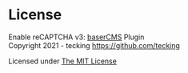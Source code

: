 # License

Enable reCAPTCHA v3: [baserCMS](https://basercms.net) Plugin  
Copyright 2021 - tecking <https://github.com/tecking>

Licensed under [The MIT License](https://opensource.org/licenses/mit-license)
